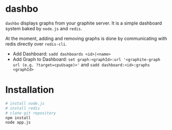 dashbo
======

`dashbo` displays graphs from your graphite server.
It is a simple dashboard system baked by `node.js` and `redis`.

At the moment, adding and removing graphs is done by communicating with redis directly over `redis-cli`.

* Add Dashboard: `sadd dashboards <id>|<name>`
* Add Graph to Dashboard: `set graph:<graphId>:url '<graphite-graph url (e.g. ?target=cpuUsage)>'` and `sadd dashboard:<id>:graphs <graphId>`

Installation
============

```bash
# install node.js
# install redis
# clone git repository
npm install
node app.js
```